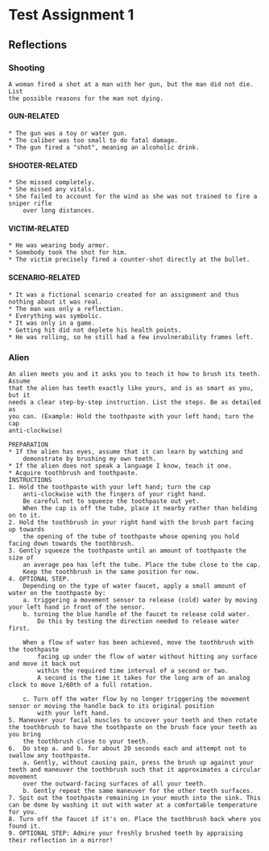 # Test Assignment 1
## Reflections
### Shooting
	A woman fired a shot at a man with her gun, but the man did not die. List
	the possible reasons for the man not dying.

#### GUN-RELATED
	* The gun was a toy or water gun.
	* The caliber was too small to do fatal damage.
	* The gun fired a "shot", meaning an alcoholic drink.
#### SHOOTER-RELATED
	* She missed completely.
	* She missed any vitals.
	* She failed to account for the wind as she was not trained to fire a sniper rifle
		over long distances.
#### VICTIM-RELATED
	* He was wearing body armor.
	* Somebody took the shot for him.
	* The victim precisely fired a counter-shot directly at the bullet.
#### SCENARIO-RELATED
	* It was a fictional scenario created for an assignment and thus nothing about it was real.
	* The man was only a reflection.
	* Everything was symbolic.
	* It was only in a game.
	* Getting hit did not deplete his health points.
	* He was rolling, so he still had a few invulnerability frames left.
	
### Alien
	An alien meets you and it asks you to teach it how to brush its teeth. Assume
	that the alien has teeth exactly like yours, and is as smart as you, but it
	needs a clear step-by-step instruction. List the steps. Be as detailed as
	you can. (Example: Hold the toothpaste with your left hand; turn the cap
	anti-clockwise)
	
	PREPARATION
	* If the alien has eyes, assume that it can learn by watching and
		demonstrate by brushing my own teeth.
	* If the alien does not speak a language I know, teach it one.
	* Acquire toothbrush and toothpaste.
	INSTRUCTIONS
	1. Hold the toothpaste with your left hand; turn the cap
		anti-clockwise with the fingers of your right hand. 
		Be careful not to squeeze the toothpaste out yet.
		When the cap is off the tube, place it nearby rather than holding on to it.
	2. Hold the toothbrush in your right hand with the brush part facing up towards
		the opening of the tube of toothpaste whose opening you hold facing down towards the toothbrush.
	3. Gently squeeze the toothpaste until an amount of toothpaste the size of 
		an average pea has left the tube. Place the tube close to the cap. 
		Keep the toothbrush in the same position for now.
	4. OPTIONAL STEP.
		Depending on the type of water faucet, apply a small amount of water on the toothpaste by:
		a. triggering a movement sensor to release (cold) water by moving your left hand in front of the sensor.
		b. turning the blue handle of the faucet to release cold water.
			Do this by testing the direction needed to release water first.
		
		When a flow of water has been achieved, move the toothbrush with the toothpaste
			facing up under the flow of water without hitting any surface and move it back out 
			within the required time interval of a second or two.
			A second is the time it takes for the long arm of an analog clock to move 1/60th of a full rotation.
		
		c. Turn off the water flow by no longer triggering the movement sensor or moving the handle back to its original position
			with your left hand.
	5. Maneuver your facial muscles to uncover your teeth and then rotate the toothbrush to have the toothpaste on the brush face your teeth as you bring
		the toothbrush close to your teeth.
	6. 	Do step a. and b. for about 20 seconds each and attempt not to swallow any toothpaste.
		a. Gently, without causing pain, press the brush up against your teeth and maneuver the toothbrush such that it approximates a circular movement
		over the outward-facing surfaces of all your teeth.
		b. Gently repeat the same maneuver for the other teeth surfaces.
	7. Spit out the toothpaste remaining in your mouth into the sink. This can be done by washing it out with water at a comfortable temperature for you.
	8. Turn off the faucet if it's on. Place the toothbrush back where you found it.
	9. OPTIONAL STEP: Admire your freshly brushed teeth by appraising their reflection in a mirror!
